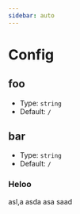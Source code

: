 ```yaml
---
sidebar: auto
---
```


# Config

## foo

- Type: `string`
- Default: `/`

## bar

- Type: `string`
- Default: `/`

### Heloo
asl,a
asda
asa
saad
